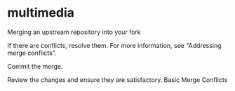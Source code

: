 # multimedia

Merging an upstream repository into your fork

If there are conflicts, resolve them. For more information, see "Addressing merge conflicts".

Commit the merge.

Review the changes and ensure they are satisfactory.
Basic Merge Conflicts
